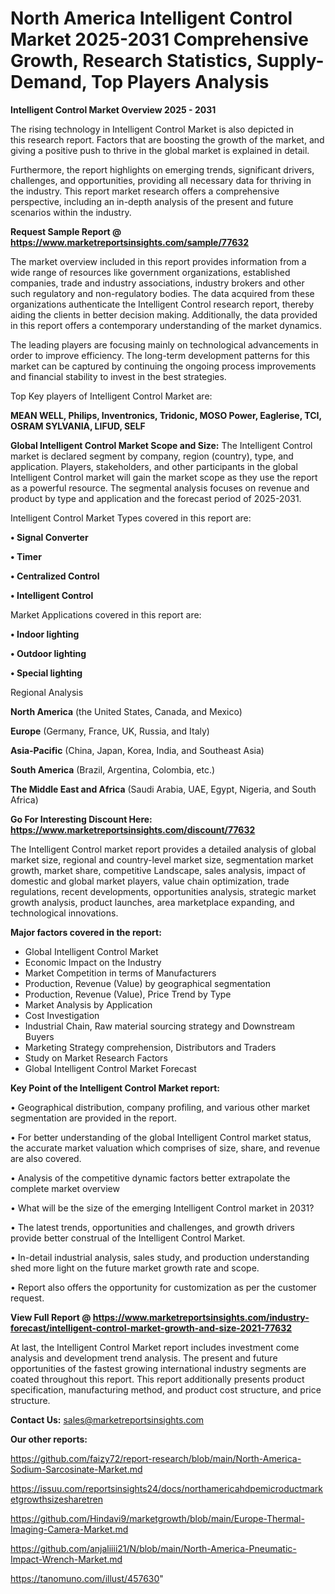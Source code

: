 # North America Intelligent Control Market 2025-2031 Comprehensive Growth, Research Statistics, Supply-Demand,  Top Players Analysis

<Strong> Intelligent Control Market Overview 2025 - 2031</strong>

The rising technology in Intelligent Control Market is also depicted in this research report. Factors that are boosting the growth of the market, and giving a positive push to thrive in the global market is explained in detail.

Furthermore, the report highlights on emerging trends, significant drivers, challenges, and opportunities, providing all necessary data for thriving in the industry. This report market research offers a comprehensive perspective, including an in-depth analysis of the present and future scenarios within the industry.

<strong>Request Sample Report @ <a href=https://www.marketreportsinsights.com/sample/77632>https://www.marketreportsinsights.com/sample/77632</a></strong>

The market overview included in this report provides information from a wide range of resources like government organizations, established companies, trade and industry associations, industry brokers and other such regulatory and non-regulatory bodies. The data acquired from these organizations authenticate the Intelligent Control research report, thereby aiding the clients in better decision making. Additionally, the data provided in this report offers a contemporary understanding of the market dynamics.

The leading players are focusing mainly on technological advancements in order to improve efficiency. The long-term development patterns for this market can be captured by continuing the ongoing process improvements and financial stability to invest in the best strategies.

Top Key players of Intelligent Control Market are:

<strong>MEAN WELL, Philips, Inventronics, Tridonic, MOSO Power, Eaglerise, TCI, OSRAM SYLVANIA, LIFUD, SELF</strong>

<strong><b>Global Intelligent Control Market Scope and Size:</b></strong>
The Intelligent Control market is declared segment by company, region (country), type, and application. Players, stakeholders, and other participants in the global Intelligent Control market will gain the market scope as they use the report as a powerful resource. The segmental analysis focuses on revenue and product by type and application and the forecast period of 2025-2031.

Intelligent Control Market Types covered in this report are:

<strong>• Signal Converter

• Timer

• Centralized Control

• Intelligent Control</strong>

Market Applications covered in this report are:

<strong>• Indoor lighting

• Outdoor lighting

• Special lighting</strong> 

Regional Analysis

<strong>North America</strong> (the United States, Canada, and Mexico)

<strong>Europe</strong> (Germany, France, UK, Russia, and Italy)

<strong>Asia-Pacific</strong> (China, Japan, Korea, India, and Southeast Asia)

<strong>South America</strong> (Brazil, Argentina, Colombia, etc.)

<strong>The Middle East and Africa</strong> (Saudi Arabia, UAE, Egypt, Nigeria, and South Africa)

<strong>Go For Interesting Discount Here: <a href=https://www.marketreportsinsights.com/discount/77632>https://www.marketreportsinsights.com/discount/77632</a></strong>

The Intelligent Control market report provides a detailed analysis of global market size, regional and country-level market size, segmentation market growth, market share, competitive Landscape, sales analysis, impact of domestic and global market players, value chain optimization, trade regulations, recent developments, opportunities analysis, strategic market growth analysis, product launches, area marketplace expanding, and technological innovations.

<strong><b>Major factors covered in the report:</b></strong>
<ul>
  <li>Global Intelligent Control Market </li>
  <li>Economic Impact on the Industry</li>
  <li>Market Competition in terms of Manufacturers</li>
  <li>Production, Revenue (Value) by geographical segmentation</li>
  <li>Production, Revenue (Value), Price Trend by Type</li>
  <li>Market Analysis by Application</li>
  <li>Cost Investigation</li>
  <li>Industrial Chain, Raw material sourcing strategy and Downstream Buyers</li>
  <li>Marketing Strategy comprehension, Distributors and Traders</li>
  <li>Study on Market Research Factors</li>
  <li>Global Intelligent Control Market Forecast</li>
</ul>

<strong><b>Key Point of the Intelligent Control Market report:</b></strong>

• Geographical distribution, company profiling, and various other market segmentation are provided in the report.

• For better understanding of the global Intelligent Control market status, the accurate market valuation which comprises of size, share, and revenue are also covered.

• Analysis of the competitive dynamic factors better extrapolate the complete market overview

• What will be the size of the emerging Intelligent Control market in 2031?

• The latest trends, opportunities and challenges, and growth drivers provide better construal of the Intelligent Control Market.

• In-detail industrial analysis, sales study, and production understanding shed more light on the future market growth rate and scope.

• Report also offers the opportunity for customization as per the customer request.

<strong><b>View Full Report @ <a href=https://www.marketreportsinsights.com/industry-forecast/intelligent-control-market-growth-and-size-2021-77632>https://www.marketreportsinsights.com/industry-forecast/intelligent-control-market-growth-and-size-2021-77632</a></b></strong>


At last, the Intelligent Control Market report includes investment come analysis and development trend analysis. The present and future opportunities of the fastest growing international industry segments are coated throughout this report. This report additionally presents product specification, manufacturing method, and product cost structure, and price structure.

<strong>Contact Us:</strong>
sales@marketreportsinsights.com

<strong>Our other reports:</strong>

<a href=https://github.com/faizy72/report-research/blob/main/North-America-Sodium-Sarcosinate-Market.md>https://github.com/faizy72/report-research/blob/main/North-America-Sodium-Sarcosinate-Market.md</a>

<a href=https://issuu.com/reportsinsights24/docs/northamericahdpemicroductmarketgrowthsizesharetren>https://issuu.com/reportsinsights24/docs/northamericahdpemicroductmarketgrowthsizesharetren</a>

<a href=https://github.com/Hindavi9/marketgrowth/blob/main/Europe-Thermal-Imaging-Camera-Market.md>https://github.com/Hindavi9/marketgrowth/blob/main/Europe-Thermal-Imaging-Camera-Market.md</a>

<a href=https://github.com/anjaliiii21/N/blob/main/North-America-Pneumatic-Impact-Wrench-Market.md>https://github.com/anjaliiii21/N/blob/main/North-America-Pneumatic-Impact-Wrench-Market.md</a>

<a href=https://tanomuno.com/illust/457630>https://tanomuno.com/illust/457630</a>"
